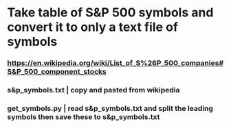 # Take table of S&P 500 symbols and convert it to only a text file of symbols

### https://en.wikipedia.org/wiki/List_of_S%26P_500_companies#S&P_500_component_stocks

### s&p_symbols.txt | copy and pasted from wikipedia

### get_symbols.py | read s&p_symbols.txt and split the leading symbols then save these to s&p_symbols.txt

